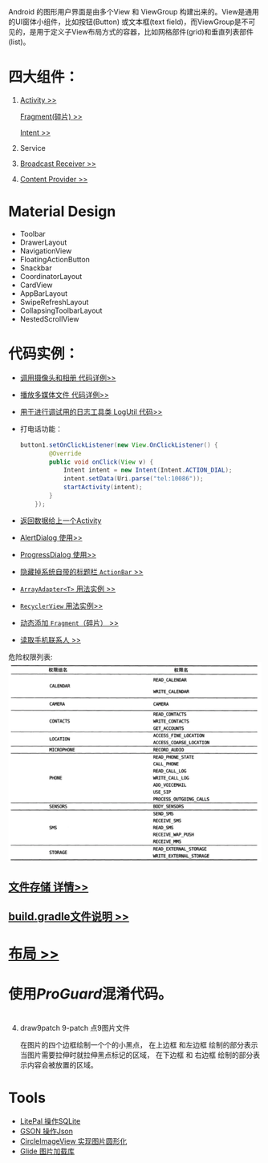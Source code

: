 Android 的图形用户界面是由多个View 和 ViewGroup 构建出来的。View是通用的UI窗体小组件，比如按钮(Button) 或文本框(text field)，而ViewGroup是不可见的，是用于定义子View布局方式的容器，比如网格部件(grid)和垂直列表部件(list)。 

# 四大组件：

1. [Activity >>](./Activity.md)

    [Fragment(碎片) >>](./Fragment.md)   

    [Intent >>](./Intent.md) 
2. Service
3. [Broadcast Receiver >>](./Broadcast_Receiver.md)
4. [Content Provider >>](./Content_Provider.md)

# Material Design
+ Toolbar
+ DrawerLayout
+ NavigationView
+ FloatingActionButton
+ Snackbar
+ CoordinatorLayout
+ CardView
+ AppBarLayout
+ SwipeRefreshLayout
+ CollapsingToolbarLayout
+ NestedScrollView

# 代码实例：

+ [调用摄像头和相册 代码详例>>](./tools_codes/调用摄像头和相册.md)

+ [播放多媒体文件 代码详例>>](./tools_codes/播放多媒体文件.md) 

+ [用于进行调试用的日志工具类 LogUtil 代码>>](./tools_codes/LogUtil.md)

+ 打电话功能：   
    ```java
    button1.setOnClickListener(new View.OnClickListener() {
            @Override
            public void onClick(View v) {
                Intent intent = new Intent(Intent.ACTION_DIAL);
                intent.setData(Uri.parse("tel:10086"));
                startActivity(intent);
            }
        });
    ```

+ [返回数据给上一个Activity](./Intent.md#startActivityForResult)

+ [AlertDialog 使用>>](./tools_codes/toolcodes.md#alertdialog_code)

+ [ProgressDialog 使用>>](./tools_codes/toolcodes.md#progressdialog_code)

+ [隐藏掉系统自带的标题栏 `ActionBar` >>](./tools_codes/toolcodes.md#hide_actionbar_code)

+ [`ArrayAdapter<T>` 用法实例 >>](./tools_codes/toolcodes.md#array_adapter_code)

+ [`RecyclerView` 用法实例>>](./recyclerview.md) 

+ [动态添加 `Fragment`（碎片） >> ](./Fragment.md#fragment_dongtai_code)

+ [读取手机联系人 >>](./tools_codes/toolcodes.md#read_contacts_code)

危险权限列表:
![生命周期](./images/危险权限列表.png) 

## [文件存储 详情>>](./持久化.md)


## [build.gradle文件说明 >>](./build.gradle.md)  

# [布局 >>](.\布局.md)

# 使用***ProGuard***混淆代码。


#
 

4. draw9patch  9-patch  点9图片文件  

    在图片的四个边框绘制一个个的小黑点， 在上边框 和左边框 绘制的部分表示当图片需要拉伸时就拉伸黑点标记的区域， 在下边框 和 右边框 绘制的部分表示内容会被放置的区域。


# Tools
+ [LitePal 操作SQLite](https://github.com/LitePalFramework/LitePal.git)
+ [GSON 操作Json](https://github.com/google/gson)
+ [CircleImageView 实现图片圆形化](https://github.com/hdodenhof/CircleImageView)
+ [Glide 图片加载库](https://github.com/bumptech/glide)